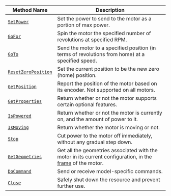 <!-- prettier-ignore -->
Method Name | Description
----------- | -----------
[`SetPower`](/build/configure/components/motor/#setpower) | Set the power to send to the motor as a portion of max power.
[`GoFor`](/build/configure/components/motor/#gofor) | Spin the motor the specified number of revolutions at specified RPM.
[`GoTo`](/build/configure/components/motor/#goto) | Send the motor to a specified position (in terms of revolutions from home) at a specified speed.
[`ResetZeroPosition`](/build/configure/components/motor/#resetzeroposition) | Set the current position to be the new zero (home) position.
[`GetPosition`](/build/configure/components/motor/#getposition) | Report the position of the motor based on its encoder. Not supported on all motors.
[`GetProperties`](/build/configure/components/motor/#getproperties) | Return whether or not the motor supports certain optional features.
[`IsPowered`](/build/configure/components/motor/#ispowered) | Return whether or not the motor is currently on, and the amount of power to it.
[`IsMoving`](/build/configure/components/motor/#ismoving) | Return whether the motor is moving or not.
[`Stop`](/build/configure/components/motor/#stop) | Cut power to the motor off immediately, without any gradual step down.
[`GetGeometries`](/build/configure/components/motor/#getgeometries) | Get all the geometries associated with the motor in its current configuration, in the [frame](/build/configure/services/frame-system/) of the motor.
[`DoCommand`](/build/configure/components/motor/#docommand) | Send or receive model-specific commands.
[`Close`](/build/configure/components/motor/#close) | Safely shut down the resource and prevent further use.
